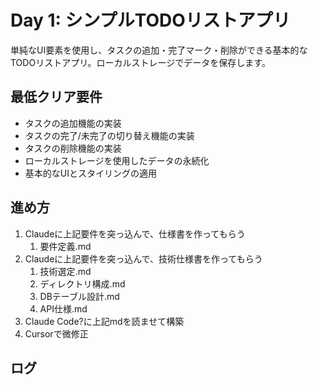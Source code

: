 # Day 1: シンプルTODOリストアプリ

単純なUI要素を使用し、タスクの追加・完了マーク・削除ができる基本的なTODOリストアプリ。ローカルストレージでデータを保存します。

## 最低クリア要件

- タスクの追加機能の実装
- タスクの完了/未完了の切り替え機能の実装
- タスクの削除機能の実装
- ローカルストレージを使用したデータの永続化
- 基本的なUIとスタイリングの適用

## 進め方

1. Claudeに上記要件を突っ込んで、仕様書を作ってもらう
   1. 要件定義.md
2. Claudeに上記要件を突っ込んで、技術仕様書を作ってもらう
   1. 技術選定.md
   2. ディレクトリ構成.md
   3. DBテーブル設計.md
   4. API仕様.md
3. Claude Code?に上記mdを読ませて構築
4. Cursorで微修正

## ログ
